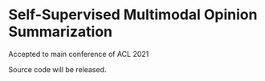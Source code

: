 ﻿# Self-Supervised Multimodal Opinion Summarization
Accepted to main conference of ACL 2021

Source code will be released.